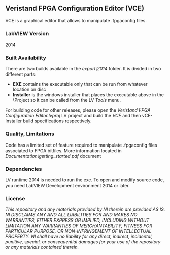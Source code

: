 ##  Veristand FPGA Configuration Editor (VCE) ##

VCE is a graphical editor that allows to manipulate .fpgaconfig files.

### LabVIEW Version ###

2014

### Built Availability ###

There are two builds available in the *export\2014* folder. It is divided in two different parts:

- **EXE** contains the executable only that can be run from whatever location on disc
- **Installer** is the windows installer that places the executable above in the <LabVIEW folder>\Project so it can be called from the LV *Tools* menu.

For building code for other releases, please open the *Veristand FPGA Configuration Editor.lvproj* LV project and build the *VCE* and then vCE-Installer build specifications respectively.

### Quality, Limitations ###

Code has a limited set of feature required to manipulate .fpgaconfig files associated to FPGA bitfiles. More information located in *Documentation\getting_started.pdf* document

### Dependencies ###

LV runtime 2014 is needed to run the exe.
To open and modify source code, you need LabVIEW Development environment 2014 or later.

### License ###

*This repository and any materials provided by NI therein are provided AS IS. NI DISCLAIMS ANY AND ALL LIABILITIES FOR AND MAKES NO WARRANTIES, EITHER EXPRESS OR IMPLIED, INCLUDING WITHOUT LIMITATION ANY WARRANTIES OF MERCHANTABILITY, FITNESS FOR  PARTICULAR PURPOSE, OR NON-INFRINGEMENT OF INTELLECTUAL PROPERTY. NI shall have no liability for any direct, indirect, incidental, punitive, special, or consequential damages for your use of the repository or any materials contained therein.*